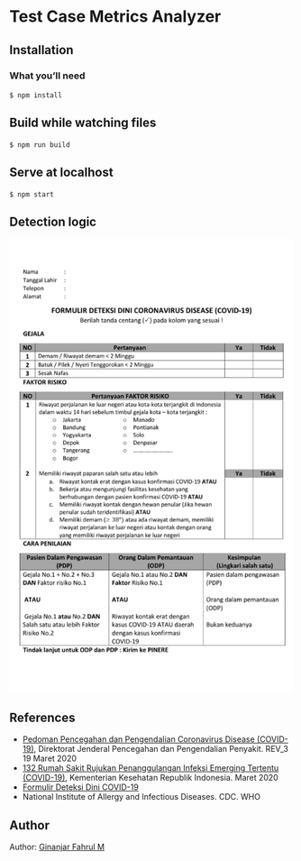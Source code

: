 # Test Case Metrics Analyzer

## Installation

### What you’ll need

```
$ npm install
```

## Build while watching files

```
$ npm run build
```

## Serve at localhost

```
$ npm start
```

## Detection logic

![Formulir Deteksi Dini COVID-19](https://github.com/ginanjarfm/covid19diagnose/blob/master/docs/files/Formulir_Deteksi_Dini_COVID-19.jpeg)

## References

+ [Pedoman Pencegahan dan Pengendalian Coronavirus Disease (COVID-19)](https://github.com/ginanjarfm/covid19diagnose/blob/master/docs/files/REV-03_Pedoman_P2_COVID-19_Maret2020.pdf), Direktorat Jenderal Pencegahan dan Pengendalian Penyakit. REV_3 19 Maret 2020
+ [132 Rumah Sakit Rujukan Penanggulangan Infeksi Emerging Tertentu (COVID-19)](https://github.com/ginanjarfm/covid19diagnose/blob/master/docs/files/132_RS_Rujukan_PIE_Edit_Final_SK_MK_2.pdf), Kementerian Kesehatan Republik Indonesia. Maret 2020
+ [Formulir Deteksi Dini COVID-19](https://github.com/ginanjarfm/covid19diagnose/blob/master/docs/files/Formulir_Deteksi_Dini_COVID-19.jpeg)
+ National Institute of Allergy and Infectious Diseases. CDC. WHO

## Author

Author: [Ginanjar Fahrul M](https://ginanjar.fm)
